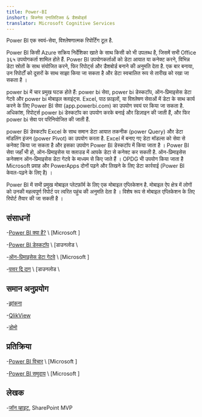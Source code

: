 ```yaml
---
title: Power-BI
inshort: बिजनेस एनालिटिक्स & डैशबोर्ड्स
translator: Microsoft Cognitive Services
---
```


Power BI एक स्वयं-सेवा, विश्लेषणात्मक रिपोर्टिंग टूल है.

Power BI किसी Azure सक्रिय निर्देशिका खाते के साथ किसी को भी उपलब्ध है, जिसमें सभी Office ३६५ उपयोगकर्ता शामिल होते हैं. Power BI उपयोगकर्ताओं को डेटा आयात या कनेक्ट करने, विभिन्न डेटा स्रोतों के साथ संयोजित करने, फिर रिपोर्ट्स और डैशबोर्ड बनाने की अनुमति देता है. एक बार बनाया, उन रिपोर्टों को दूसरों के साथ साझा किया जा सकता है और डेटा स्वचालित रूप से तारीख को रखा जा सकता है ।  

power bi में चार प्रमुख घटक होते हैं: power bi सेवा, power bi डेस्कटॉप, ऑन-प्रिमाइसेस डेटा गेटवे और power bi मोबाइल क्लाइंट्स. Excel, पाठ फ़ाइलों, या विश्लेषण सेवाओं में डेटा के साथ कार्य करने के लिए Power BI सेवा (app.powerbi.com) का उपयोग स्वयं पर किया जा सकता है. अधिकांश, रिपोर्ट्स power bi डेस्कटॉप का उपयोग करके बनाई और डिज़ाइन की जाती हैं, और फिर power bi सेवा पर परिनियोजित की जाती हैं. 

power BI डेस्कटॉप Excel के साथ समान डेटा आयात तकनीक (power Query) और डेटा मॉडलिंग इंजन (power Pivot) का उपयोग करता है. Excel में बनाए गए डेटा मॉडल्स को सेवा से कनेक्ट किया जा सकता है और इसका उपयोग Power BI डेस्कटॉप में किया जाता है । 
Power BI सेवा जहाँ भी हो, ऑन-प्रिमाइसेस या क्लाउड में आपके डेटा से कनेक्ट कर सकती है. ऑन-प्रिमाइसेस कनेक्शन ऑन-प्रिमाइसेस डेटा गेटवे के माध्यम से किए जाते हैं । OPDG भी उपयोग किया जाता है Microsoft प्रवाह और PowerApps दोनों पढ़ने और लिखने के लिए डेटा कार्रवाई (Power BI केवल-पढ़ने के लिए है) । 

Power BI में सभी प्रमुख मोबाइल प्लेटफ़ॉर्म के लिए एक मोबाइल एप्लिकेशन है. मोबाइल ऐप क्षेत्र में लोगों को उनकी महत्वपूर्ण रिपोर्ट पर त्वरित पहुंच की अनुमति देता है । विशेष रूप से मोबाइल एप्लिकेशन के लिए रिपोर्ट तैयार की जा सकती है ।


संसाधनों
---------

-[Power BI क्या है?](https://powerbi.microsoft.com/en-us/)
    \ [Microsoft \]

-[Power BI डेस्कटॉप](https://powerbi.microsoft.com/en-us/desktop/)
    \ [डाउनलोड \

-[ऑन-प्रिमाइसेस डेटा गेटवे](https://docs.microsoft.com/en-us/power-bi/service-gateway-onprem)
    \ [Microsoft \]

-[पावर द्वि दाग](https://powerbi.microsoft.com/en-us/blog/)
    \ [डाउनलोड \

समान अनुप्रयोग
--------------------

-[झांकना](https://www.tableau.com/)

-[QlikView](http://global.qlik.com/)

-[डोमो](https://www.domo.com/)

प्रतिक्रिया
---------

-[Power BI विचार](https://ideas.powerbi.com/forums/265200-power-bi-ideas)
    \ [Microsoft \]

-[Power BI समुदाय](http://community.powerbi.com/)
    \ [Microsoft \]

लेखक
---------

-[जॉन व्हाइट](https://twitter.com/diverdown1964), SharePoint MVP

